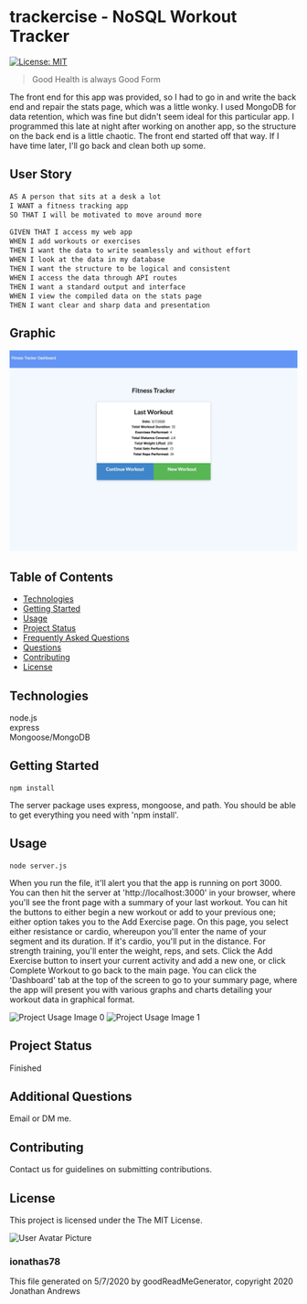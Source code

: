 # trackercise - NoSQL Workout Tracker
[![License: MIT](https://img.shields.io/badge/License-MIT-yellow.svg)](https://opensource.org/licenses/MIT)

> Good Health is always Good Form

The front end for this app was provided, so I had to go in and write
the back end and repair the stats page, which was a little wonky. I used
MongoDB for data retention, which was fine but didn't seem ideal for this
particular app.
I programmed this late at night after working on another app, so the structure
on the back end is a little chaotic. The front end started off that way.
If I have time later, I'll go back and clean both up some.


## User Story

```
AS A person that sits at a desk a lot
I WANT a fitness tracking app
SO THAT I will be motivated to move around more
```

```
GIVEN THAT I access my web app
WHEN I add workouts or exercises
THEN I want the data to write seamlessly and without effort
WHEN I look at the data in my database
THEN I want the structure to be logical and consistent
WHEN I access the data through API routes
THEN I want a standard output and interface
WHEN I view the compiled data on the stats page
THEN I want clear and sharp data and presentation
```
            


## Graphic
![Project Image 0](./assets/trackercise_Main_Screen.jpg)

## Table of Contents
* [Technologies](#Technologies)
* [Getting Started](#Getting)
* [Usage](#Usage)
* [Project Status](#Project)
* [Frequently Asked Questions](#FAQ)
* [Questions](#Additional)
* [Contributing](#Contributing)
* [License](#License)
## Technologies
node.js\
express\
Mongoose/MongoDB

## Getting Started
```
npm install
```

The server package uses express, mongoose, and path. You should be able to
get everything you need with 'npm install'.


## Usage
```
node server.js
```

When you run the file, it'll alert you that the app is running on port 3000.
You can then hit the server at 'http://localhost:3000' in your browser, where
you'll see the front page with a summary of your last workout. You can hit
the buttons to either begin a new workout or add to your previous one; either
option takes you to the Add Exercise page.
On this page, you select either resistance or cardio, whereupon you'll enter
the name of your segment and its duration. If it's cardio, you'll put in
the distance. For strength training, you'll enter the weight, reps, and sets.
Click the Add Exercise button to insert your current activity and add a new
one, or click Complete Workout to go back to the main page.
You can click the 'Dashboard' tab at the top of the screen to go to your
summary page, where the app will present you with various graphs and charts
detailing your workout data in graphical format.

![Project Usage Image 0](.assets/trackercise_Add_Screen.jpg)
![Project Usage Image 1](.assets/trackercise_Stats_Screen.jpg)

## Project Status
Finished


## Additional Questions
Email or DM me.

## Contributing
Contact us for guidelines on submitting contributions.

## License
This project is licensed under the The MIT License.

![User Avatar Picture](https://avatars1.githubusercontent.com/u/61706660?v=4)
### ionathas78

This file generated on 5/7/2020 by goodReadMeGenerator, copyright 2020 Jonathan Andrews

